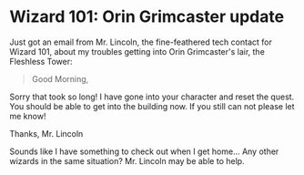 # Wizard 101: Orin Grimcaster update

Just got an email from Mr. Lincoln, the fine-feathered tech contact for Wizard 101, about my troubles getting into Orin Grimcaster's lair, the Fleshless Tower:

> Good Morning,

Sorry that took so long! I have gone into your character and reset the quest. You should be able to get into the building now. If you still can not please let me know!

Thanks,
Mr. Lincoln


Sounds like I have something to check out when I get home... Any other wizards in the same situation? Mr. Lincoln may be able to help.

